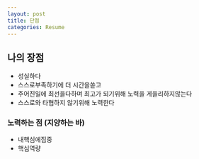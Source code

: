 ```yaml
---
layout: post
title: 단점
categories: Resume
---
```


## 나의 장점

- 성실하다
- 스스로부족하기에 더 시간을쏟고
- 주어진일에 최선을다하며 최고가 되기위해 노력을 게을리하지않는다
- 스스로와 타협하지 않기위해 노력한다

### 노력하는 점 (지양하는 바)

- 내핵심에집중
- 핵심역량
